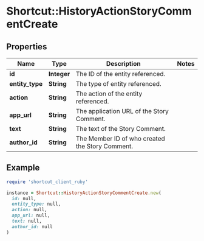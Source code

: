 # Shortcut::HistoryActionStoryCommentCreate

## Properties

| Name | Type | Description | Notes |
| ---- | ---- | ----------- | ----- |
| **id** | **Integer** | The ID of the entity referenced. |  |
| **entity_type** | **String** | The type of entity referenced. |  |
| **action** | **String** | The action of the entity referenced. |  |
| **app_url** | **String** | The application URL of the Story Comment. |  |
| **text** | **String** | The text of the Story Comment. |  |
| **author_id** | **String** | The Member ID of who created the Story Comment. |  |

## Example

```ruby
require 'shortcut_client_ruby'

instance = Shortcut::HistoryActionStoryCommentCreate.new(
  id: null,
  entity_type: null,
  action: null,
  app_url: null,
  text: null,
  author_id: null
)
```


